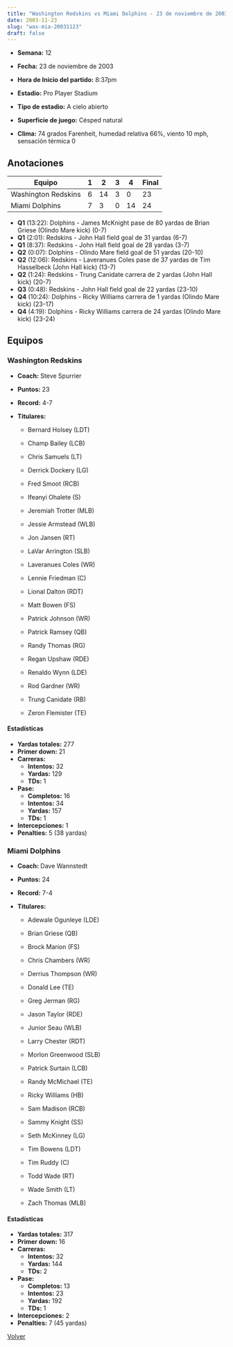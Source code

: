 ```yaml
---
title: "Washington Redskins vs Miami Dolphins - 23 de noviembre de 2003"
date: 2003-11-23
slug: "was-mia-20031123"
draft: false
---
```


* **Semana:** 12
* **Fecha:** 23 de noviembre de 2003

* **Hora de Inicio del partido:** 8:37pm
* **Estadio:** Pro Player Stadium
* **Tipo de estadio:** A cielo abierto
* **Superficie de juego:** Césped natural
* **Clima:** 74 grados Farenheit, humedad relativa 66%, viento 10 mph, sensación térmica 0





## Anotaciones
| Equipo | 1 | 2 | 3 | 4 | Final |
|--------|---|---|---|---|-------|
| Washington Redskins  | 6 | 14 | 3 | 0  | 23 |
| Miami Dolphins  | 7 | 3 | 0 | 14  | 24 |
* **Q1** (13:22): Dolphins - James McKnight pase de 80 yardas de Brian Griese (Olindo Mare kick) (0-7)
* **Q1** (2:01): Redskins - John Hall field goal de 31 yardas (6-7)
* **Q1** (8:37): Redskins - John Hall field goal de 28 yardas (3-7)
* **Q2** (0:07): Dolphins - Olindo Mare field goal de 51 yardas (20-10)
* **Q2** (12:06): Redskins - Laveranues Coles pase de 37 yardas de Tim Hasselbeck (John Hall kick) (13-7)
* **Q2** (1:24): Redskins - Trung Canidate carrera de 2 yardas (John Hall kick) (20-7)
* **Q3** (0:48): Redskins - John Hall field goal de 22 yardas (23-10)
* **Q4** (10:24): Dolphins - Ricky Williams carrera de 1 yardas (Olindo Mare kick) (23-17)
* **Q4** (4:19): Dolphins - Ricky Williams carrera de 24 yardas (Olindo Mare kick) (23-24)


## Equipos


### Washington Redskins
* **Coach:** Steve Spurrier
* **Puntos:** 23
* **Record:** 4-7
* **Titulares:** 

  * Bernard Holsey (LDT) 

  * Champ Bailey (LCB) 

  * Chris Samuels (LT) 

  * Derrick Dockery (LG) 

  * Fred Smoot (RCB) 

  * Ifeanyi Ohalete (S) 

  * Jeremiah Trotter (MLB) 

  * Jessie Armstead (WLB) 

  * Jon Jansen (RT) 

  * LaVar Arrington (SLB) 

  * Laveranues Coles (WR) 

  * Lennie Friedman (C) 

  * Lional Dalton (RDT) 

  * Matt Bowen (FS) 

  * Patrick Johnson (WR) 

  * Patrick Ramsey (QB) 

  * Randy Thomas (RG) 

  * Regan Upshaw (RDE) 

  * Renaldo Wynn (LDE) 

  * Rod Gardner (WR) 

  * Trung Canidate (RB) 

  * Zeron Flemister (TE) 

#### Estadísticas
* **Yardas totales:** 277
* **Primer down:** 21
* **Carreras:**
  * **Intentos:** 32
  * **Yardas:** 129
  * **TDs:** 1
* **Pase:**
  * **Completos:** 16
  * **Intentos:** 34
  * **Yardas:** 157
  * **TDs:** 1
* **Intercepciones:** 1
* **Penalties:** 5 (38 yardas)

### Miami Dolphins
* **Coach:** Dave Wannstedt
* **Puntos:** 24
* **Record:** 7-4
* **Titulares:** 

  * Adewale Ogunleye (LDE) 

  * Brian Griese (QB) 

  * Brock Marion (FS) 

  * Chris Chambers (WR) 

  * Derrius Thompson (WR) 

  * Donald Lee (TE) 

  * Greg Jerman (RG) 

  * Jason Taylor (RDE) 

  * Junior Seau (WLB) 

  * Larry Chester (RDT) 

  * Morlon Greenwood (SLB) 

  * Patrick Surtain (LCB) 

  * Randy McMichael (TE) 

  * Ricky Williams (HB) 

  * Sam Madison (RCB) 

  * Sammy Knight (SS) 

  * Seth McKinney (LG) 

  * Tim Bowens (LDT) 

  * Tim Ruddy (C) 

  * Todd Wade (RT) 

  * Wade Smith (LT) 

  * Zach Thomas (MLB) 

#### Estadísticas
* **Yardas totales:** 317
* **Primer down:** 16
* **Carreras:**
  * **Intentos:** 32
  * **Yardas:** 144
  * **TDs:** 2
* **Pase:**
  * **Completos:** 13
  * **Intentos:** 23
  * **Yardas:** 192
  * **TDs:** 1
* **Intercepciones:** 2
* **Penalties:** 7 (45 yardas)


[Volver](/historia/2003)
